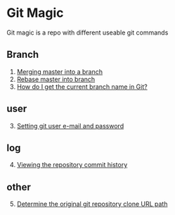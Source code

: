 # Git Magic
Git magic is a repo with different useable git commands

## Branch
1. <a href="/merge-master-into-branch">Merging master into a branch</a>
2. <a href="/rebase-master-into-branch">Rebase master into branch</a>
3. <a href="/get-current-git-branch-name">How do I get the current branch name in Git?</a>

## user
3. <a href="/set-git-email-and-name">Setting git user e-mail and password</a>

## log
4. <a href="/viewing-the-commit-history">Viewing the repository commit history</a>

## other
5. <a href="/determine-original-git-repo-url">Determine the original git repository clone URL path</a>
